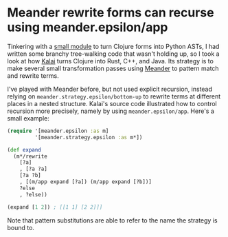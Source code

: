 # Meander rewrite forms can recurse using meander.epsilon/app

Tinkering with a [small module](https://github.com/exupero/bblib/blob/main/python.clj) to turn Clojure forms into Python ASTs, I had written some branchy tree-walking code that wasn't holding up, so I took a look at how [Kalai](https://github.com/kalai-transpiler/kalai) turns Clojure into Rust, C++, and Java.
Its strategy is to make several small transformation passes using [Meander](https://github.com/noprompt/meander) to pattern match and rewrite terms.

I've played with Meander before, but not used explicit recursion, instead relying on `meander.strategy.epsilon/bottom-up` to rewrite terms at different places in a nested structure.
Kalai's source code illustrated how to control recursion more precisely, namely by using `meander.epsilon/app`.
Here's a small example:

```clojure
(require '[meander.epsilon :as m]
         '[meander.strategy.epsilon :as m*])

(def expand
  (m*/rewrite
    [?a]
    , [?a ?a]
    [?a ?b]
    , [(m/app expand [?a]) (m/app expand [?b])]
    ?else
    , ?else))

(expand [1 2]) ; [[1 1] [2 2]]]
```

Note that pattern substitutions are able to refer to the name the strategy is bound to.
